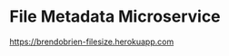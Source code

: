 # File Metadata Microservice

<a href="https://brendobrien-filesize.herokuapp.com">https://brendobrien-filesize.herokuapp.com</a>